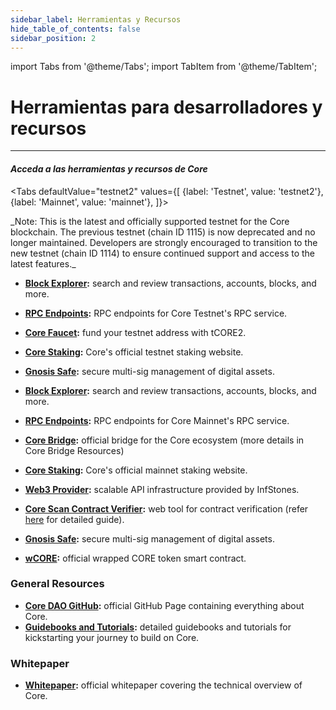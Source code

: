 ```yaml
---
sidebar_label: Herramientas y Recursos
hide_table_of_contents: false
sidebar_position: 2
---
```


import Tabs from '@theme/Tabs';
import TabItem from '@theme/TabItem';

# Herramientas para desarrolladores y recursos

---

#### _Acceda a las herramientas y recursos de Core_

<Tabs
  defaultValue="testnet2"
  values={[
    {label: 'Testnet', value: 'testnet2'},
    {label: 'Mainnet', value: 'mainnet'},
  ]}>

<TabItem value="testnet2">
  _Note: This is the latest and officially supported testnet for the Core blockchain. The previous testnet (chain ID 1115) is now deprecated and no longer maintained. Developers are strongly encouraged to transition to the new testnet (chain ID 1114) to ensure continued support and access to the latest features._

  * **[Block Explorer](https://scan.test2.btcs.network/):** search and review transactions, accounts, blocks, and more.

  * **[RPC Endpoints](https://chainlist.org/chain/1114):** RPC endpoints for Core Testnet's RPC service.

  * **[Core Faucet](https://scan.test2.btcs.network/faucet):** fund your testnet address with tCORE2.

  * **[Core Staking](https://stake.test2.btcs.network/):** Core's official testnet staking website.

  * **[Gnosis Safe](https://safe.test2.btcs.network/welcome):** secure multi-sig management of digital assets.

</TabItem>

<TabItem value="mainnet">
    
  * **[Block Explorer](https://scan.coredao.org/):** search and review transactions, accounts, blocks, and more.

  * **[RPC Endpoints](https://chainlist.org/chain/1116):** RPC endpoints for Core Mainnet's RPC service.

  * **[Core Bridge](https://bridge.coredao.org/):** official bridge for the Core ecosystem (more details in Core Bridge Resources)

  * **[Core Staking](https://stake.coredao.org/):** Core's official mainnet staking website.

  * **[Web3 Provider](https://cloud.infstones.com/login):** scalable API infrastructure provided by InfStones.

  * **[Core Scan Contract Verifier](https://scan.coredao.org/verifyContract):** web tool for contract verification (refer [here](https://docs.coredao.org/docs/Dev-Guide/contract-verify#web-verification-via-core-scan) for detailed guide).

  * **[Gnosis Safe](https://safe.coredao.org/welcome):** secure multi-sig management of digital assets.

  * **[wCORE](https://scan.coredao.org/address/0x191e94fa59739e188dce837f7f6978d84727ad01):** official wrapped CORE token smart contract.
  </TabItem>
  
</Tabs>


### General Resources

* **[Core DAO GitHub](https://github.com/coredao-org):** official GitHub Page containing everything about Core.
* **[Guidebooks and Tutorials](https://github.com/coredao-org/dapp-tutorial):** detailed guidebooks and tutorials for kickstarting your journey to build on Core.

### Whitepaper
* **[Whitepaper](https://whitepaper.coredao.org/):** official whitepaper covering the technical overview of Core. 
